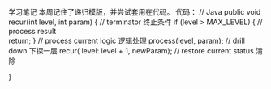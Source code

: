 学习笔记
本周记住了递归模版，并尝试套用在代码。
代码：
// Java
public void recur(int level, int param) { 
  // terminator  终止条件
  if (level > MAX_LEVEL) { 
    // process result  
    return; 
  }
  // process current logic 逻辑处理
  process(level, param); 
  // drill down     下探一层
  recur( level: level + 1, newParam); 
  // restore current status  清除
 
} 
